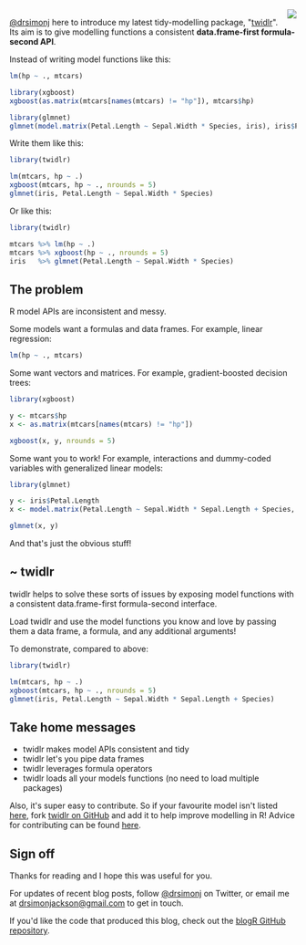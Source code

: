 
<img src="https://github.com/drsimonj/twidlr/raw/master/man/figures/logo.png" align="right" />

[@drsimonj](https://twitter.com/drsimonj) here to introduce my latest tidy-modelling package, "[twidlr](https://github.com/drsimonj/twidlr)". Its aim is to give modelling functions a consistent **data.frame-first formula-second API**.

Instead of writing model functions like this:

``` r
lm(hp ~ ., mtcars)

library(xgboost)
xgboost(as.matrix(mtcars[names(mtcars) != "hp"]), mtcars$hp)

library(glmnet)
glmnet(model.matrix(Petal.Length ~ Sepal.Width * Species, iris), iris$Petal.Length)
```

Write them like this:

``` r
library(twidlr)

lm(mtcars, hp ~ .)
xgboost(mtcars, hp ~ ., nrounds = 5)
glmnet(iris, Petal.Length ~ Sepal.Width * Species)
```

Or like this:

``` r
library(twidlr)

mtcars %>% lm(hp ~ .)
mtcars %>% xgboost(hp ~ ., nrounds = 5)
iris   %>% glmnet(Petal.Length ~ Sepal.Width * Species)
```

The problem
-----------

R model APIs are inconsistent and messy.

Some models want a formulas and data frames. For example, linear regression:

``` r
lm(hp ~ ., mtcars)
```

Some want vectors and matrices. For example, gradient-boosted decision trees:

``` r
library(xgboost)

y <- mtcars$hp
x <- as.matrix(mtcars[names(mtcars) != "hp"])

xgboost(x, y, nrounds = 5)
```

Some want you to work! For example, interactions and dummy-coded variables with generalized linear models:

``` r
library(glmnet)

y <- iris$Petal.Length
x <- model.matrix(Petal.Length ~ Sepal.Width * Sepal.Length + Species, iris)

glmnet(x, y)
```

And that's just the obvious stuff!

~ twidlr
--------

twidlr helps to solve these sorts of issues by exposing model functions with a consistent data.frame-first formula-second interface.

Load twidlr and use the model functions you know and love by passing them a data frame, a formula, and any additional arguments!

To demonstrate, compared to above:

``` r
library(twidlr)

lm(mtcars, hp ~ .)
xgboost(mtcars, hp ~ ., nrounds = 5)
glmnet(iris, Petal.Length ~ Sepal.Width * Sepal.Length + Species)
```

Take home messages
------------------

-   twidlr makes model APIs consistent and tidy
-   twidlr let's you pipe data frames
-   twidlr leverages formula operators
-   twidlr loads all your models functions (no need to load multiple packages)

Also, it's super easy to contribute. So if your favourite model isn't listed [here](https://github.com/drsimonj/twidlr), fork [twidlr on GitHub](https://github.com/drsimonj/twidlr) and add it to help improve modelling in R! Advice for contributing can be found [here](https://github.com/drsimonj/twidlr/blob/master/CONTRIBUTING.md).

Sign off
--------

Thanks for reading and I hope this was useful for you.

For updates of recent blog posts, follow [@drsimonj](https://twitter.com/drsimonj) on Twitter, or email me at <drsimonjackson@gmail.com> to get in touch.

If you'd like the code that produced this blog, check out the [blogR GitHub repository](https://github.com/drsimonj/blogR).
